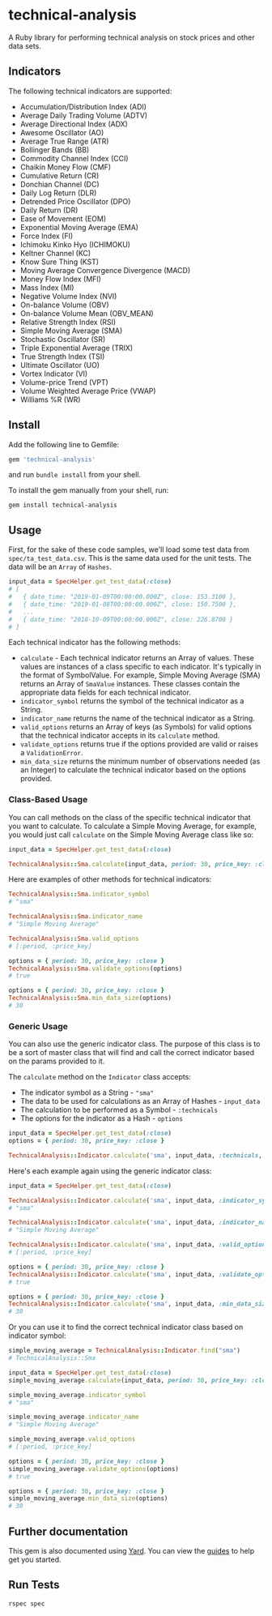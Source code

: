 # technical-analysis
A Ruby library for performing technical analysis on stock prices and other data sets.

## Indicators
The following technical indicators are supported:
- Accumulation/Distribution Index (ADI)
- Average Daily Trading Volume (ADTV)
- Average Directional Index (ADX)
- Awesome Oscillator (AO)
- Average True Range (ATR)
- Bollinger Bands (BB)
- Commodity Channel Index (CCI)
- Chaikin Money Flow (CMF)
- Cumulative Return (CR)
- Donchian Channel (DC)
- Daily Log Return (DLR)
- Detrended Price Oscillator (DPO)
- Daily Return (DR)
- Ease of Movement (EOM)
- Exponential Moving Average (EMA)
- Force Index (FI)
- Ichimoku Kinko Hyo (ICHIMOKU)
- Keltner Channel (KC)
- Know Sure Thing (KST)
- Moving Average Convergence Divergence (MACD)
- Money Flow Index (MFI)
- Mass Index (MI)
- Negative Volume Index (NVI)
- On-balance Volume (OBV)
- On-balance Volume Mean (OBV_MEAN)
- Relative Strength Index (RSI)
- Simple Moving Average (SMA)
- Stochastic Oscillator (SR)
- Triple Exponential Average (TRIX)
- True Strength Index (TSI)
- Ultimate Oscillator (UO)
- Vortex Indicator (VI)
- Volume-price Trend (VPT)
- Volume Weighted Average Price (VWAP)
- Williams %R (WR)

## Install

Add the following line to Gemfile:

```ruby
gem 'technical-analysis'
```

and run `bundle install` from your shell.

To install the gem manually from your shell, run:

```shell
gem install technical-analysis
```

## Usage
First, for the sake of these code samples, we'll load some test data from `spec/ta_test_data.csv`. This is the same data used for the unit tests. The data will be an `Array` of `Hashes`.

```ruby
input_data = SpecHelper.get_test_data(:close)
# [
#   { date_time: "2019-01-09T00:00:00.000Z", close: 153.3100 },
#   { date_time: "2019-01-08T00:00:00.000Z", close: 150.7500 },
#   ...
#   { date_time: "2018-10-09T00:00:00.000Z", close: 226.8700 }
# ]
```

Each technical indicator has the following methods:
- `calculate` - Each technical indicator returns an Array of values. These values are instances of a class specific to each indicator. It's typically in the format of SymbolValue. For example, Simple Moving Average (SMA) returns an Array of `SmaValue` instances. These classes contain the appropriate data fields for each technical indicator.
- `indicator_symbol` returns the symbol of the technical indicator as a String.
- `indicator_name` returns the name of the technical indicator as a String.
- `valid_options` returns an Array of keys (as Symbols) for valid options that the technical indicator accepts in its `calculate` method.
- `validate_options` returns true if the options provided are valid or raises a `ValidationError`.
- `min_data_size` returns the minimum number of observations needed (as an Integer) to calculate the technical indicator based on the options provided.

### Class-Based Usage
You can call methods on the class of the specific technical indicator that you want to calculate. To calculate a Simple Moving Average, for example, you would just call `calculate` on the Simple Moving Average class like so:

```ruby
input_data = SpecHelper.get_test_data(:close)

TechnicalAnalysis::Sma.calculate(input_data, period: 30, price_key: :close)
```

Here are examples of other methods for technical indicators:

```ruby
TechnicalAnalysis::Sma.indicator_symbol
# "sma"

TechnicalAnalysis::Sma.indicator_name
# "Simple Moving Average"

TechnicalAnalysis::Sma.valid_options
# [:period, :price_key]

options = { period: 30, price_key: :close }
TechnicalAnalysis::Sma.validate_options(options)
# true

options = { period: 30, price_key: :close }
TechnicalAnalysis::Sma.min_data_size(options)
# 30
```

### Generic Usage
You can also use the generic indicator class. The purpose of this class is to be a sort of master class that will find and call the correct indicator based on the params provided to it.

The `calculate` method on the `Indicator` class accepts:
- The indicator symbol as a String - `"sma"`
- The data to be used for calculations as an Array of Hashes - `input_data`
- The calculation to be performed as a Symbol - `:technicals`
- The options for the indicator as a Hash - `options`

```ruby
input_data = SpecHelper.get_test_data(:close)
options = { period: 30, price_key: :close }

TechnicalAnalysis::Indicator.calculate('sma', input_data, :technicals, options)
```

Here's each example again using the generic indicator class:

```ruby
input_data = SpecHelper.get_test_data(:close)

TechnicalAnalysis::Indicator.calculate('sma', input_data, :indicator_symbol)
# "sma"

TechnicalAnalysis::Indicator.calculate('sma', input_data, :indicator_name)
# "Simple Moving Average"

TechnicalAnalysis::Indicator.calculate('sma', input_data, :valid_options)
# [:period, :price_key]

options = { period: 30, price_key: :close }
TechnicalAnalysis::Indicator.calculate('sma', input_data, :validate_options, options)
# true

options = { period: 30, price_key: :close }
TechnicalAnalysis::Indicator.calculate('sma', input_data, :min_data_size, options)
# 30
```

Or you can use it to find the correct technical indicator class based on indicator symbol:

```ruby
simple_moving_average = TechnicalAnalysis::Indicator.find("sma")
# TechnicalAnalysis::Sma

input_data = SpecHelper.get_test_data(:close)
simple_moving_average.calculate(input_data, period: 30, price_key: :close)

simple_moving_average.indicator_symbol
# "sma"

simple_moving_average.indicator_name
# "Simple Moving Average"

simple_moving_average.valid_options
# [:period, :price_key]

options = { period: 30, price_key: :close }
simple_moving_average.validate_options(options)
# true

options = { period: 30, price_key: :close }
simple_moving_average.min_data_size(options)
# 30
```

## Further documentation
This gem is also documented using [Yard](https://yardoc.org/). You can view the [guides](https://yardoc.org/guides/index.html) to help get you started.

## Run Tests
`rspec spec`
